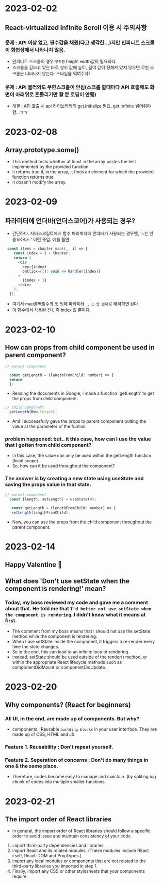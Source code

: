 # 2023-02-02
## React-virtualized Infinite Scroll 이용 시 주의사항
### 문제 : API 이상 없고, 필수값을 채웠(다고 생각한...)지만 인피니트 스크롤이 화면상에서 나타나지 않음.
- 인피니트 스크롤의 경우 `무족권` height width값이 필요하다.
- 스크롤을 감싸고 있는 바로 상위 값에 높이, 길이 값이 정해져 있지 않으면 무한 스크롤은 나타나지 않는다. 스타일을 먹여주자!
### 문제 : API 불러와도 무한스크롤이 안됨(스크롤 할때마다 API 호출해도 화면이 아래위로 흔들리기만 할 뿐 로딩이 안됨)
- 해결 : API 호출 시 api 라이브러리의 get.initialize 필요, get.infinite 넣어줘야 함...ㅠㅠ

# 2023-02-08 
## Array.prototype.some()
- This method tests whether at least in the array pastes the test implemented by the provided function.
- It returns true if, in the array, it finds an element for which the provided function returns true.
- It dosen't modify the array.

# 2023-02-09
## 파라미터에 언더바(언더스코어)가 사용되는 경우?
- 간단하다. 자바스크립트에서 함수 파라미터에 언더바가 사용되는 경우엔, '~는 안 중요하다~' 이런 뜻임. 예를 들면
```js
 const items = chapter.map((_, i) => {
    const index = i + Chapter;
    return (
      <div
        key={index}
        onClick={(): void => handler(index)}
      >
        {index + 1}
      </div>
    );
  });
```
- 여기서 map콜백함수의 첫 번째 파라미터 `_,` 는  `안 쓴다`로 해석하면 된다. 
- 이 함수에서 사용된 건 i, 즉 index 값 뿐이다.

# 2023-02-10
## How can props from child component be used in parent component?
```js
// parent component

  const getLength = (lengthFromChild: number) => {
  return 
  };
```
- Reading the documents in Google, I made a function 'getLength' to get the props from child component. 

```js
// child component
  getLength(Row.length);
```
- And I successfully gave the props to parent component putting the value at the parameter of the funtion.

### problem happened: but.. it this case, how can I use the value that I gotten from child component?

- In this case, the value can only be used within the getLength function (local scope). 
- So, how can it be used throughout the component? 


### The answer is by creating a new state using useState and saving the props value in that state.
```js
// parent component
  const [length, setLength] = useState(0);
    
   const getLength = (lengthFromChild: number) => {
   setLength(lengthFromChild);
```
- Now, you can use the props from the child component throughout the parent component.



# 2023-02-14
## Happy Valentine 🍫 
## What does 'Don't use setState when the component is rendering!' mean?
### Today, my boss reviewed my code and gave me a comment about that. He told me that `I'd better not use setState when the component is rendering`. I didn't know what it means at first. 
- The comment from my boss means that I should not use the setState method while the component is rendering. 
- When I use setState inside the component, it triggers a re-render every time the state changes.
- So in the end, this can lead to an infinite loop of rendering.
- Instead, setState should be used outside of the render() method, or within the appropriate React lifecycle methods such as componentDidMount or componentDidUpdate.

# 2023-02-20
## Why components? (React for beginners)
### All UI, in the end, are made up of components. But why?
- components : Reusable `building blocks` in your user interface. They are made up of CSS, HTML and JS.
### Feature 1. Reusability : Don't repeat yourself. 
### Feature 2. Seperation of concerns : Don't do many things in one & the same place. 
- Therefore, codes become easy to manage and maintain. (by spliting big chunk of codes into multiple smaller functions.

# 2023-02-21
## The import order of React libraries
- In general, the import order of React libraries should follow a specific order to avoid issue and maintain consistency of your code.
1) import third-party dependencies and libraries.
2) import React and its related modules. (These modules include REact itself, React-DOM and PropTypes.)
3) import any local modules or components that are not related to the third-party libraries you imported in step 1.
4) Finally, import any CSS or other stylesheets that your components require.

